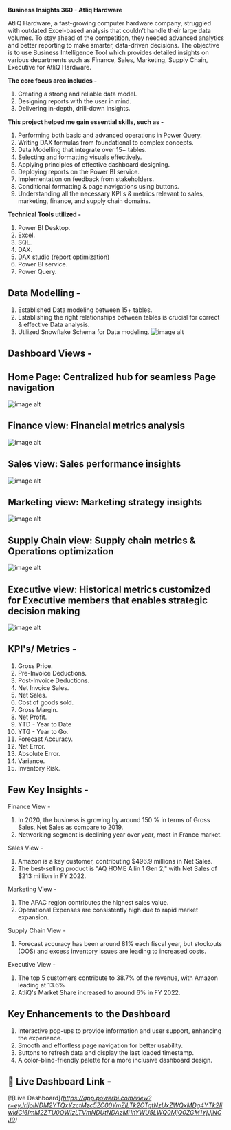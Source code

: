 **Business Insights 360 - Atliq Hardware**

AtliQ Hardware, a fast-growing computer hardware company, struggled with outdated Excel-based analysis that couldn’t handle their large data volumes. To stay ahead of the competition, they needed advanced analytics and better reporting to make smarter, data-driven decisions. The objective is to use Business Intelligence Tool which provides detailed insights on various departments such as Finance, Sales, Marketing, Supply Chain, Executive for AtliQ Hardware.

**The core focus area includes -**

1. Creating a strong and reliable data model.
2. Designing reports with the user in mind.
3. Delivering in-depth, drill-down insights.

**This project helped me gain essential skills, such as -**

1. Performing both basic and advanced operations in Power Query.
2. Writing DAX formulas from foundational to complex concepts.
3. Data Modelling that integrate over 15+ tables.
4. Selecting and formatting visuals effectively.
5. Applying principles of effective dashboard designing.
6. Deploying reports on the Power BI service.
7. Implementation on feedback from stakeholders.
8. Conditional formatting & page navigations using buttons.
9. Understanding all the necessary KPI's & metrics relevant to sales, marketing, finance, and supply chain domains.

**Technical Tools utilized -** 

1. Power BI Desktop.
2. Excel. 
3. SQL.
4. DAX. 
5. DAX studio (report optimization)
6. Power BI service.
7. Power Query.


## Data Modelling -

1. Established Data modeling between 15+ tables.
2. Establishing the right relationships between tables is crucial for correct & effective Data analysis.
3. Utilized Snowflake Schema for Data modeling.
  ![image alt](https://github.com/Shriimant/Power-BI-Business-Insights-360/blob/3247262274e83ecd55f6ffe76b5747ebb3053287/Project_Screenshot2_updated.png)

## Dashboard Views - 
## Home Page: Centralized hub for seamless Page navigation
![image alt](https://github.com/Shriimant/Power-BI-Business-Insights-360/blob/8af03cd2003c40fa7e57473d86cccf0ba87509c5/Home%20View.png)
## Finance view: Financial metrics analysis
![image alt](https://github.com/Shriimant/Power-BI-Business-Insights-360/blob/ebdd186ef88f059f25b26afb2dc1469fc3664df0/Finance%20View.png)
## Sales view: Sales performance insights
![image alt](https://github.com/Shriimant/Power-BI-Business-Insights-360/blob/d2bec3e779d94d30c5b40fa4a93b8fa43bb56433/Sales%20View.png)
## Marketing view: Marketing strategy insights
![image alt](https://github.com/Shriimant/Power-BI-Business-Insights-360/blob/b292f99257975998d6eaa0fbb88282ca66beaba3/Marketing%20View.png)
## Supply Chain view: Supply chain metrics & Operations optimization
![image alt](https://github.com/Shriimant/Power-BI-Business-Insights-360/blob/8e9f0963b115b217d7d878062d8656031b851936/Supply%20Chain%20View.png)
## Executive view: Historical metrics customized for Executive members that enables strategic decision making
![image alt](https://github.com/Shriimant/Power-BI-Business-Insights-360/blob/c6803e42864639a2fe2f2f4e8cee95cf2e1aae91/Executive%20View.png)
## KPI's/ Metrics -

1. Gross Price.
2. Pre-Invoice Deductions.
3. Post-Invoice Deductions.
4. Net Invoice Sales.
5. Net Sales.
6. Cost of goods sold.
7. Gross Margin.
8. Net Profit.
9. YTD - Year to Date
10. YTG - Year to Go.
11. Forecast Accuracy.
12. Net Error.
13. Absolute Error.
14. Variance.
15. Inventory Risk.


## Few Key Insights -

Finance View -

1. In 2020, the business is growing by around 150 % in terms of  Gross Sales, Net Sales as compare to 2019.
2. Networking segment is declining year over year, most in France market.
 
Sales View -

1. Amazon is a  key customer, contributing $496.9 millions in Net Sales.
2. The best-selling product is "AQ HOME Allin 1 Gen 2," with Net Sales of $213 million in FY 2022.

Marketing View -

1. The APAC region contributes the highest sales value.
2. Operational Expenses are consistently high due to rapid market expansion. 

Supply Chain View -

1. Forecast accuracy has been around 81% each fiscal year, but stockouts (OOS) and excess inventory issues are leading to increased costs.

Executive View -

1. The top 5 customers contribute to 38.7% of the revenue, with Amazon leading at 13.6%
2. AtliQ's Market Share increased to around 6% in FY 2022.


## Key Enhancements to the Dashboard

1. Interactive pop-ups to provide information and user support, enhancing the experience.
2. Smooth and effortless page navigation for better usability.
3. Buttons to refresh data and display the last loaded timestamp.
4. A color-blind-friendly palette for a more inclusive dashboard design.

## 🔗 Live Dashboard Link - 
[![Live Dashboard]_(https://app.powerbi.com/view?r=eyJrIjoiNDM2YTQxYzctMzc5ZC00YmZjLTk2OTgtNzUxZWQxMDg4YTk2IiwidCI6ImM2ZTU0OWIzLTVmNDUtNDAzMi1hYWU5LWQ0MjQ0ZGM1YjJjNCJ9)_

